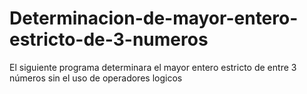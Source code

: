 # Determinacion-de-mayor-entero-estricto-de-3-numeros
El siguiente programa determinara el mayor entero estricto de entre 3 números sin el uso de operadores logicos
